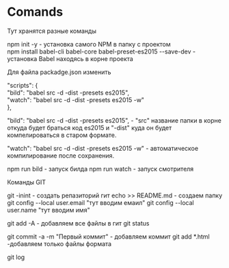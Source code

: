 # Comands
Тут хранятся разные команды



npm init -y  - установка самого NPM в папку с проектом </br>
npm install babel-cli babel-core babel-preset-es2015 --save-dev   - установка Babel находясь в корне проекта



Для файла packadge.json изменить


  "scripts": {</br>
    "bild": "babel src -d -dist -presets es2015",</br>
    "watch": "babel src -d -dist -presets es2015 -w"</br>
  },
 
"bild": "babel src -d -dist -presets es2015",   -  "src" название папки в корне откуда будет браться код es2015 и "-dist" куда он будет компелироваться в старом формате.
 
 "watch": "babel src -d -dist -presets es2015 -w"  - автоматическое компилирование после сохранения. 


npm run bild  - запуск  билда
npm run watch - запуск смотрителя 



Команды GIT

git -inint   - создать репазиторий гит
echo >> README.md - создаем папку 
git config --local user.email "тут вводим емаил"
git config --local user.name "тут вводим имя"

git add -A  - добавляем все файлы в гит
git status

git commit -a -m "Первый коммит"  - добавляем коммит
git add *.html   -добавляем только файлы формата 

git log
 




